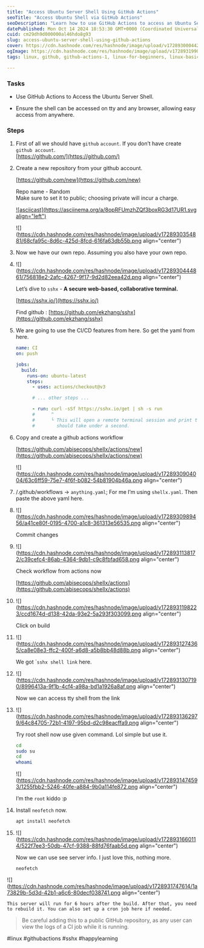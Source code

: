 ```yaml
---
title: "Access Ubuntu Server Shell Using GitHub Actions"
seoTitle: "Access Ubuntu Shell via GitHub Actions"
seoDescription: "Learn how to use GitHub Actions to access an Ubuntu Server shell from anywhere, securely, using the web-based terminal SSHX"
datePublished: Mon Oct 14 2024 18:53:30 GMT+0000 (Coordinated Universal Time)
cuid: cm29dh9d000000al46hdo8g93
slug: access-ubuntu-server-shell-using-github-actions
cover: https://cdn.hashnode.com/res/hashnode/image/upload/v1728930004424/6f1e5f75-bab8-479a-afde-e94b62faead6.png
ogImage: https://cdn.hashnode.com/res/hashnode/image/upload/v1728931990381/561ca0df-eb03-4d46-9405-8230fb461084.png
tags: linux, github, github-actions-1, linux-for-beginners, linux-basics

---
```


### Tasks

* Use GitHub Actions to Access the Ubuntu Server Shell.
    
* Ensure the shell can be accessed on tty and any browser, allowing easy access from anywhere.
    

### Steps

1. First of all we should have `github` `account`. If you don’t have create `github account`.  
    [https://github.com/](https://github.com/)
    
2. Create a new repository from your github account.
    
    [https://github.com/new](https://github.com/new)
    
    Repo name - Random  
    Make sure to set it to public; choosing private will incur a charge.
    
    [![asciicast](https://asciinema.org/a/8opRFUmzhZQf3boxRG3d17UR1.svg align="left")](https://asciinema.org/a/8opRFUmzhZQf3boxRG3d17UR1)
    
    ![](https://cdn.hashnode.com/res/hashnode/image/upload/v1728930354881/68cfa95c-8d6c-425d-8fcd-616fa63db55b.png align="center")
    
3. Now we have our own repo. Assuming you also have your own repo.
    
4. ![](https://cdn.hashnode.com/res/hashnode/image/upload/v1728930444861/756818e2-2afc-4267-9f17-9d2d82eea42d.png align="center")
    
    Let’s dive to `sshx` - **A secure web-based, collaborative terminal.**
    
    [https://sshx.io/](https://sshx.io/)
    
    Find github : [https://github.com/ekzhang/sshx](https://github.com/ekzhang/sshx)
    
5. We are going to use the CI/CD features from here. So get the yaml from here.
    
    ```yaml
    name: CI
    on: push
    
    jobs:
      build:
        runs-on: ubuntu-latest
        steps:
          - uses: actions/checkout@v3
    
          # ... other steps ...
    
          - run: curl -sSf https://sshx.io/get | sh -s run
          #      ^
          #      └ This will open a remote terminal session and print the URL. It
          #        should take under a second.
    ```
    
6. Copy and create a github actions workflow
    
    [https://github.com/abisecops/shellx/actions/new](https://github.com/abisecops/shellx/actions/new)
    
    ![](https://cdn.hashnode.com/res/hashnode/image/upload/v1728930904004/63c6ff59-75e7-4f6f-b082-54b81904b46a.png align="center")
    
7. /.github/workflows → `anything.yaml`; For me I’m using `shellx.yaml`. Then paste the above yaml here.
    
8. ![](https://cdn.hashnode.com/res/hashnode/image/upload/v1728930989456/a41ce80f-0195-4700-a1c8-361313e56535.png align="center")
    
    Commit changes
    
9. ![](https://cdn.hashnode.com/res/hashnode/image/upload/v1728931138172/c39cefc4-86ab-4364-9db1-c9c8fbfad658.png align="center")
    
    Check workflow from actions now
    
    [https://github.com/abisecops/shellx/actions](https://github.com/abisecops/shellx/actions)
    
10. ![](https://cdn.hashnode.com/res/hashnode/image/upload/v1728931198223/ccd1674d-d138-42da-93e2-5a293f303099.png align="center")
    
    Click on build
    
11. ![](https://cdn.hashnode.com/res/hashnode/image/upload/v1728931274365/ca8e08e3-ffc2-400f-a6d8-a5b8bb48d88b.png align="center")
    
    We got \``sshx shell link` here.
    
12. ![](https://cdn.hashnode.com/res/hashnode/image/upload/v1728931307190/8996413a-9f1b-4cf4-a98a-bd1a1926a8af.png align="center")
    
    Now we can access tty shell from the link
    
13. ![](https://cdn.hashnode.com/res/hashnode/image/upload/v1728931362979/64c84705-72b1-4197-95bd-d2c98eacffa9.png align="center")
    
    Try root shell now use given command. Lol simple but use it.
    
    ```bash
    cd 
    sudo su 
    cd
    whoami
    ```
    
    ![](https://cdn.hashnode.com/res/hashnode/image/upload/v1728931474593/1255fbb2-5246-40fe-a884-9b0a114fe872.png align="center")
    
    I’m the `root` kiddo :p
    
14. Install `neofetch` now.
    
    ```bash
    apt install neofetch
    ```
    
15. ![](https://cdn.hashnode.com/res/hashnode/image/upload/v1728931660114/522f7ee3-50db-47cf-9388-88fd76faab5d.png align="center")
    
    Now we can use see server info. I just love this, nothing more.
    
    `neofetch`
    

![](https://cdn.hashnode.com/res/hashnode/image/upload/v1728931747614/1a73829b-5d3d-42b1-a6c6-80decf038741.png align="center")

`This server will run for 6 hours after the build. After that, you need to rebuild it. You can also set up a cron job here if needed.`

> Be careful adding this to a public GitHub repository, as any user can view the logs of a CI job while it is running.

#linux #githubactions #sshx #happylearning